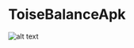 # ToiseBalanceApk

![alt text](https://github.com/DonGorias229/ToiseBalanceApk/tree/master/screenshot/home.png)
